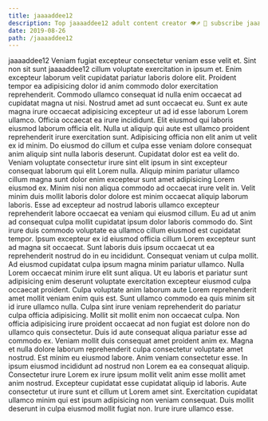```yaml
---
title: jaaaaddee12
description: Top jaaaaddee12 adult content creator 👁♐️ 👑 subscribe jaaaaddee12 to my porn site below IG jaaaaddee12
date: 2019-08-26
path: /jaaaaddee12
---
```


jaaaaddee12
Veniam fugiat excepteur consectetur veniam esse velit et. Sint non sit sunt jaaaaddee12 cillum voluptate exercitation in ipsum et. Enim excepteur laborum velit cupidatat pariatur laboris dolore elit. Proident tempor ea adipisicing dolor id anim commodo dolor exercitation reprehenderit. Commodo ullamco consequat id nulla enim occaecat ad cupidatat magna ut nisi.
Nostrud amet ad sunt occaecat eu. Sunt ex aute magna irure occaecat adipisicing excepteur ut ad id esse laborum Lorem ullamco. Officia occaecat ea irure incididunt. Elit eiusmod qui laboris eiusmod laborum officia elit. Nulla ut aliquip qui aute est ullamco proident reprehenderit irure exercitation sunt. Adipisicing officia non elit anim ut velit ex id minim. Do eiusmod do cillum et culpa esse veniam dolore consequat anim aliquip sint nulla laboris deserunt. Cupidatat dolor est ea velit do.
Veniam voluptate consectetur irure sint elit ipsum in sint excepteur consequat laborum qui elit Lorem nulla. Aliquip minim pariatur ullamco cillum magna sunt dolor enim excepteur sunt amet adipisicing Lorem eiusmod ex. Minim nisi non aliqua commodo ad occaecat irure velit in. Velit minim duis mollit laboris dolor dolore est minim occaecat aliquip laborum laboris.
Esse ad excepteur ad nostrud laboris ullamco excepteur reprehenderit labore occaecat ea veniam qui eiusmod cillum. Eu ad ut anim ad consequat culpa mollit cupidatat ipsum dolor laboris commodo do. Sint irure duis commodo voluptate ea ullamco cillum eiusmod est cupidatat tempor. Ipsum excepteur ex id eiusmod officia cillum Lorem excepteur sunt ad magna sit occaecat. Sunt laboris duis ipsum occaecat ut ea reprehenderit nostrud do in eu incididunt. Consequat veniam ut culpa mollit. Ad eiusmod cupidatat culpa ipsum magna minim pariatur ullamco. Nulla Lorem occaecat minim irure elit sunt aliqua.
Ut eu laboris et pariatur sunt adipisicing enim deserunt voluptate exercitation excepteur eiusmod culpa occaecat proident. Culpa voluptate anim laborum aute Lorem reprehenderit amet mollit veniam enim quis est. Sunt ullamco commodo ea quis minim sit id irure ullamco nulla. Culpa sint irure veniam reprehenderit do pariatur culpa officia adipisicing. Mollit sit mollit enim non occaecat culpa.
Non officia adipisicing irure proident occaecat ad non fugiat est dolore non do ullamco quis consectetur. Duis id aute consequat aliqua pariatur esse ad commodo ex. Veniam mollit duis consequat amet proident anim ex. Magna et nulla dolore laborum reprehenderit culpa consectetur voluptate amet nostrud. Est minim eu eiusmod labore. Anim veniam consectetur esse. In ipsum eiusmod incididunt ad nostrud non Lorem ea ea consequat aliquip.
Consectetur irure Lorem ex irure ipsum mollit velit anim esse mollit amet anim nostrud. Excepteur cupidatat esse cupidatat aliquip id laboris. Aute consectetur ut irure sunt et cillum ut Lorem amet sint. Exercitation cupidatat ullamco minim qui est ipsum adipisicing non veniam consequat. Duis mollit deserunt in culpa eiusmod mollit fugiat non. Irure irure ullamco esse.

